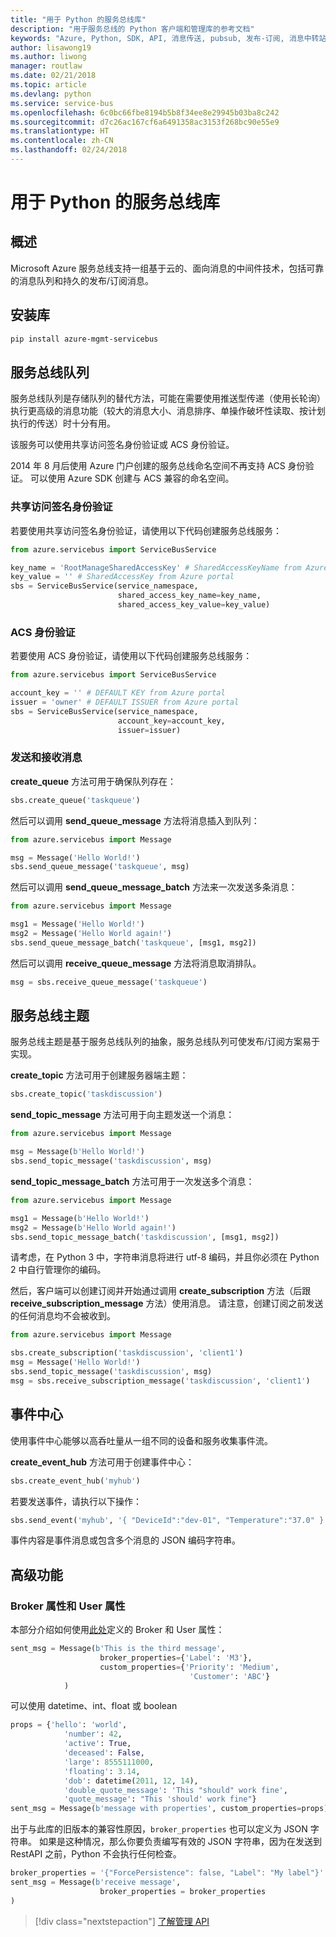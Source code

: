```yaml
---
title: "用于 Python 的服务总线库"
description: "用于服务总线的 Python 客户端和管理库的参考文档"
keywords: "Azure, Python, SDK, API, 消息传送, pubsub, 发布-订阅, 消息中转站"
author: lisawong19
ms.author: liwong
manager: routlaw
ms.date: 02/21/2018
ms.topic: article
ms.devlang: python
ms.service: service-bus
ms.openlocfilehash: 6c0bc66fbe8194b5b8f34ee8e29945b03ba8c242
ms.sourcegitcommit: d7c26ac167cf6a6491358ac3153f268bc90e55e9
ms.translationtype: HT
ms.contentlocale: zh-CN
ms.lasthandoff: 02/24/2018
---
```

# <a name="service-bus-libraries-for-python"></a>用于 Python 的服务总线库

## <a name="overview"></a>概述

Microsoft Azure 服务总线支持一组基于云的、面向消息的中间件技术，包括可靠的消息队列和持久的发布/订阅消息。 

## <a name="install-the-libraries"></a>安装库
```bash
pip install azure-mgmt-servicebus
```

## <a name="servicebus-queues"></a>服务总线队列
服务总线队列是存储队列的替代方法，可能在需要使用推送型传递（使用长轮询）执行更高级的消息功能（较大的消息大小、消息排序、单操作破坏性读取、按计划执行的传送）时十分有用。

该服务可以使用共享访问签名身份验证或 ACS 身份验证。

2014 年 8 月后使用 Azure 门户创建的服务总线命名空间不再支持 ACS 身份验证。 可以使用 Azure SDK 创建与 ACS 兼容的命名空间。

### <a name="shared-access-signature-authentication"></a>共享访问签名身份验证

若要使用共享访问签名身份验证，请使用以下代码创建服务总线服务：

```python
from azure.servicebus import ServiceBusService

key_name = 'RootManageSharedAccessKey' # SharedAccessKeyName from Azure portal
key_value = '' # SharedAccessKey from Azure portal
sbs = ServiceBusService(service_namespace,
                        shared_access_key_name=key_name,
                        shared_access_key_value=key_value)
```

### <a name="acs-authentication"></a>ACS 身份验证

若要使用 ACS 身份验证，请使用以下代码创建服务总线服务：

```python
from azure.servicebus import ServiceBusService

account_key = '' # DEFAULT KEY from Azure portal
issuer = 'owner' # DEFAULT ISSUER from Azure portal
sbs = ServiceBusService(service_namespace,
                        account_key=account_key,
                        issuer=issuer)
```
### <a name="sending-and-receiving-messages"></a>发送和接收消息

**create\_queue** 方法可用于确保队列存在：

```python
sbs.create_queue('taskqueue')
```
然后可以调用 **send\_queue\_message** 方法将消息插入到队列：

```python
from azure.servicebus import Message

msg = Message('Hello World!')
sbs.send_queue_message('taskqueue', msg)
```
然后可以调用 **send\_queue\_message_batch** 方法来一次发送多条消息：

```python
from azure.servicebus import Message

msg1 = Message('Hello World!')
msg2 = Message('Hello World again!')
sbs.send_queue_message_batch('taskqueue', [msg1, msg2])
```
然后可以调用 **receive\_queue\_message** 方法将消息取消排队。

```python
msg = sbs.receive_queue_message('taskqueue')
```

## <a name="servicebus-topics"></a>服务总线主题

服务总线主题是基于服务总线队列的抽象，服务总线队列可使发布/订阅方案易于实现。

**create\_topic** 方法可用于创建服务器端主题：

```python
sbs.create_topic('taskdiscussion')
```
**send\_topic\_message** 方法可用于向主题发送一个消息：

```python
from azure.servicebus import Message

msg = Message(b'Hello World!')
sbs.send_topic_message('taskdiscussion', msg)
```

**send\_topic\_message_batch** 方法可用于一次发送多个消息：

```python
from azure.servicebus import Message

msg1 = Message(b'Hello World!')
msg2 = Message(b'Hello World again!')
sbs.send_topic_message_batch('taskdiscussion', [msg1, msg2])
```

请考虑，在 Python 3 中，字符串消息将进行 utf-8 编码，并且你必须在 Python 2 中自行管理你的编码。

然后，客户端可以创建订阅并开始通过调用 **create\_subscription** 方法（后跟 **receive\_subscription\_message** 方法）使用消息。 请注意，创建订阅之前发送的任何消息均不会被收到。

```python
from azure.servicebus import Message

sbs.create_subscription('taskdiscussion', 'client1')
msg = Message('Hello World!')
sbs.send_topic_message('taskdiscussion', msg)
msg = sbs.receive_subscription_message('taskdiscussion', 'client1')
```

## <a name="event-hub"></a>事件中心

使用事件中心能够以高呑吐量从一组不同的设备和服务收集事件流。

**create\_event\_hub** 方法可用于创建事件中心：

```python
sbs.create_event_hub('myhub')
```
若要发送事件，请执行以下操作：

```python
sbs.send_event('myhub', '{ "DeviceId":"dev-01", "Temperature":"37.0" }')
```
事件内容是事件消息或包含多个消息的 JSON 编码字符串。

## <a name="advanced-features"></a>高级功能

### <a name="broker-properties-and-user-properties"></a>Broker 属性和 User 属性

本部分介绍如何使用[此处](https://docs.microsoft.com/rest/api/servicebus/message-headers-and-properties)定义的 Broker 和 User 属性：

```python
sent_msg = Message(b'This is the third message',
                    broker_properties={'Label': 'M3'},
                    custom_properties={'Priority': 'Medium',
                                        'Customer': 'ABC'}
            )
```
可以使用 datetime、int、float 或 boolean

```python
props = {'hello': 'world',
            'number': 42,
            'active': True,
            'deceased': False,
            'large': 8555111000,
            'floating': 3.14,
            'dob': datetime(2011, 12, 14),
            'double_quote_message': 'This "should" work fine',
            'quote_message': "This 'should' work fine"}
sent_msg = Message(b'message with properties', custom_properties=props)
```
出于与此库的旧版本的兼容性原因，`broker_properties` 也可以定义为 JSON 字符串。
如果是这种情况，那么你要负责编写有效的 JSON 字符串，因为在发送到 RestAPI 之前，Python 不会执行任何检查。

```python
broker_properties = '{"ForcePersistence": false, "Label": "My label"}'
sent_msg = Message(b'receive message',
                    broker_properties = broker_properties
)
```

> [!div class="nextstepaction"]
> [了解管理 API](/python/api/overview/azure/servicebus/management)
